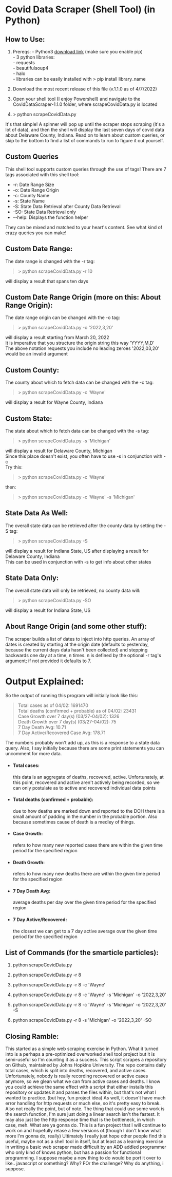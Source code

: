 # Covid Data Scraper (Shell Tool) (in Python)
 
## How to Use:

1. Prereqs:
        -   Python3 [download link](https://www.python.org/downloads/) (make sure you enable pip)  
        -   3 python libraries:  
                -   requests  
                -   beautifulsoup4  
                -   halo  
        -   libraries can be easily installed with > pip install library_name  
  
1. Download the most recent release of this file (v.1.1.0 as of 4/7/2022)  

1. Open your shell tool (I enjoy Powershell) and navigate to the CovidDataScraper-1.1.0 folder, where scrapeCovidData.py is located

1. \> python scrapeCovidData.py

It's that simple! A spinner will pop up until the scraper stops scraping (it's a lot of data), and then the shell will display the last seven days of covid data about Delaware County, Indiana. Read on to learn about custom queries, or skip to the bottom to find a list of commands to run to figure it out yourself. 

## Custom Queries
This shell tool supports custom queries through the use of tags! There are 7 tags associated with this shell tool:
<ul>
<li>-r: Date Range Size</li>
<li>-o: Date Range Origin</li>
<li>-c: County Name</li>
<li>-s: State Name</li>
<li>-S: State Data Retrieval after County Data Retrieval</li>
<li>-SO: State Data Retrieval only</li>
<li>--help: Displays the function helper</li>
</ul>

They can be mixed and matched to your heart's content. See what kind of crazy queries you can make!

## Custom Date Range:
The date range is changed with the -r tag:  
> \> python scrapeCovidData.py -r 10  
  
will display a result that spans ten days

## Custom Date Range Origin (more on this: About Range Origin):
The date range origin can be changed with the -o tag: 
> \> python scrapeCovidData.py -o '2022,3,20'  
  
will display a result starting from March 20, 2022  
It is imperative that you structure the origin string this way 'YYYY,M,D'  
The above notation requests you include no leading zeroes '2022,03,20' would be an invalid argument

## Custom County:
The county about which to fetch data can be changed with the -c tag: 
> \> python scrapeCovidData.py -c 'Wayne'  
  
will display a result for Wayne County, Indiana

## Custom State:
The state about which to fetch data can be changed with the -s tag: 
> \> python scrapeCovidData.py -s 'Michigan'  
  
will display a result for Delaware County, Michigan  
Since this place doesn't exist, you often have to use -s in conjunction with -c  
Try this:  
> \> python scrapeCovidData.py -c 'Wayne'  
  
then: 
> \> python scrapeCovidData.py -c 'Wayne' -s 'Michigan'

## State Data As Well:
The overall state data can be retrieved after the county data by setting the -S tag: 
> \> python scrapeCovidData.py -S  
  
will display a result for Indiana State, US after displaying a result for Delaware County, Indiana  
This can be used in conjunction with -s to get info about other states

## State Data Only:
The overall state data will only be retrieved, no county data will: 
> \> python scrapeCovidData.py -SO  
  
will display a result for Indiana State, US

## About Range Origin (and some other stuff):
The scraper builds a list of dates to inject into http queries. An array of dates is created by starting at the origin date (defaults to yesterday, because the current days data hasn't been collected) and stepping backwards one day at a time, n times. n is defined by the optional -r tag's argument; if not provided it defaults to 7. 

# Output Explained:
So the output of running this program will initially look like this:
>Total cases as of 04/02: 1691470  
>Total deaths (confirmed + probable) as of 04/02: 23431  
>Case Growth over 7 day(s) (03/27-04/02): 1326  
>Death Growth over 7 day(s) (03/27-04/02): 75  
>7 Day Death Avg: 10.71  
>7 Day Active/Recovered Case Avg: 178.71  
  
The numbers probably won't add up, as this is a response to a state data query. Also, I say initially because there are some print statements you can uncomment for more data. 
- <h4>Total cases:</h4> this data is an aggregate of deaths, recovered, active. Unfortunately, at this point, recovered and active aren't actively being recorded, so we can only postulate as to active and recovered individual data points  

- <h4>Total deaths (confirmed + probable):</h4> due to how deaths are marked down and reported to the DOH there is a small amount of padding in the number in the probable portion. Also because sometimes cause of death is a medley of things.  

- <h4>Case Growth:</h4> refers to how many new reported cases there are within the given time period for the specified region  

- <h4>Death Growth:</h4> refers to how many new deaths there are within the given time period for the specified region  

- <h4>7 Day Death Avg:</h4> average deaths per day over the given time period for the specified region  

- <h4>7 Day Active/Recovered:</h4> the closest we can get to a 7 day active average over the given time period for the specified region  


## List of Commands (for the smarticle particles):

1. python scrapeCovidData.py

1. python scrapeCovidData.py -r 8

1. python scrapeCovidData.py -r 8 -c 'Wayne'

1. python scrapeCovidData.py -r 8 -c 'Wayne' -s 'Michigan' -o '2022,3,20'

1. python scrapeCovidData.py -r 8 -c 'Wayne' -s 'Michigan' -o '2022,3,20' -S

1. python scrapeCovidData.py -r 8 -s 'Michigan' -o '2022,3,20' -SO

## Closing Ramble:
This started as a simple web scraping exercise in Python. What it turned into is a perhaps a pre-optimized overworked shell tool project but it is semi-useful so I'm counting it as a success.
This script scrapes a repository on Github, maintained by Johns Hopkins University. The repo contains daily total cases, which is split into deaths, recovered, and active cases. Unfortunately, nobody is really recording recovered or active cases anymore, so we glean what we can from active cases and deaths.
I know you could achieve the same effect with a script that either installs this repository or updates it and parses the files within, but that's not what I wanted to practice. (but hey, fun project idea) As well, it doesn't have much error handling for http requests or much else, so it's pretty easy to break. Also not really the point, but of note. The thing that could use some work is the search function, I'm sure just doing a linear search isn't the fastest. It may also just be the http response time that is the bottleneck, in which case, meh. What are ya gonna do. This is a fun project that I will continue to work on and hopefully relase a few versions of.(though I don't know what more I'm gonna do, really) Ultimately I really just hope other people find this useful, maybe not as a shell tool in itself, but at least as a learning exercise in writing a basic web scraper made difficult by an ADD addled programmer who only kind of knows python, but has a passion for functional programming. I suppose maybe a new thing to do would be port it over to like.. javascript or something? Why? FOr the challenge? Why do anything, i suppose. 